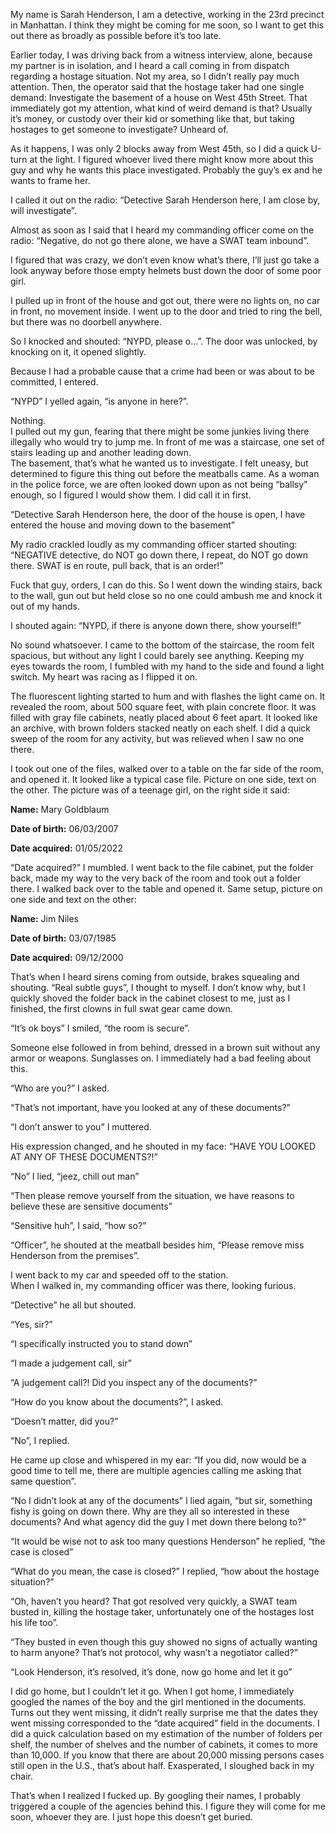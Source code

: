 My name is Sarah Henderson, I am a  detective, working in the 23rd precinct in Manhattan. I think they might be coming for me soon, so I want to get this out there as broadly as possible before it’s too late.

Earlier today, I was driving back from a witness interview, alone, because my partner is in isolation, and I heard a call coming in from dispatch regarding a hostage situation. Not my area, so I didn’t really pay much attention. Then, the operator said that the hostage taker had one single demand: Investigate the basement of a house on West 45th Street.
That immediately got my attention, what kind of weird demand is that? Usually it’s money, or custody over their kid or something like that, but taking hostages to get someone to investigate? Unheard of.

As it happens, I was only 2 blocks away from West 45th, so I did a quick U-turn at the light. I figured whoever lived there might know more about this guy and why he wants this place investigated. Probably the guy’s ex and he wants to frame her.

I called it out on the radio: “Detective Sarah Henderson here, I am close by, will investigate”.

Almost as soon as I said that I heard my commanding officer come on the radio: “Negative, do not go there alone, we have a SWAT team inbound”.

I figured that was crazy, we don’t even know what’s there, I’ll just go take a look anyway before those empty helmets bust down the door of some poor girl.

I pulled up in front of the house and got out, there were no lights on, no car in front, no movement inside.
I went up to the door and tried to ring the bell, but there was no doorbell anywhere. 

So I knocked and shouted: “NYPD, please o…”. The door was unlocked, by knocking on it, it opened slightly.

Because I had a probable cause that a crime had been or was about to be committed, I entered. 

“NYPD” I yelled again, “is anyone in here?”. 

Nothing.  
I pulled out my gun, fearing that there might be some junkies living there illegally who would try to jump me.
In front of me was a staircase, one set of stairs leading up and another leading down.  
The basement, that’s what he wanted us to investigate.
I felt uneasy, but determined to figure this thing out before the meatballs came. As a woman in the police force, we are often looked down upon as not being “ballsy” enough, so I figured I would show them.
I did call it in first.

“Detective Sarah Henderson here, the door of the house is open, I have entered the house and moving down to the basement”

My radio crackled loudly as my commanding officer started shouting: “NEGATIVE detective, do NOT go down there, I repeat, do NOT go down there. SWAT is en route, pull back, that is an order!”

Fuck that guy, orders, I can do this.
So I went down the winding stairs, back to the wall, gun out but held close so no one could ambush me and knock it out of my hands.


I shouted again: “NYPD, if there is anyone down there, show yourself!”


No sound whatsoever.
I came to the bottom of the staircase, the room felt spacious, but without any light I could barely see anything.
Keeping my eyes towards the room, I fumbled with my hand to the side and found a light switch. My heart was racing as I flipped it on.

The fluorescent lighting started to hum and with flashes the light came on. It revealed the room, about	500 square feet, with plain concrete floor. It was filled with gray file cabinets, neatly placed about 6 feet apart. It looked like an archive, with brown folders stacked neatly on each shelf. I did a quick sweep of the room for any activity, but was relieved when I saw no one there.

I took out one of the files, walked over to a table on the far side of the room, and opened it.
It looked like a typical case file. Picture on one side, text on the other.
The picture was of a teenage girl, on the right side it said:

**Name:** Mary Goldblaum

**Date of birth:** 06/03/2007

**Date acquired:** 01/05/2022


“Date acquired?” I mumbled.
I went back to the file cabinet, put the folder back, made my way to the very back of the room and took out a folder there. I walked back over to the table and opened it. Same setup, picture on one side and text on the other:

**Name:** Jim Niles

**Date of birth:** 03/07/1985

**Date acquired:** 09/12/2000


That’s when I heard sirens coming from outside, brakes squealing and shouting. “Real subtle guys”, I thought to myself. I don’t know why, but I quickly shoved the folder back in the cabinet closest to me, just as I finished, the first clowns in full swat gear came down.

“It’s ok boys” I smiled, “the room is secure”.

Someone else followed in from behind, dressed in a brown suit without any armor or weapons. Sunglasses on. I immediately had a bad feeling about this.

“Who are you?” I asked.

“That’s not important, have you looked at any of these documents?”

“I don’t answer to you” I muttered.

His expression changed, and he shouted in my face: “HAVE YOU LOOKED AT ANY OF THESE DOCUMENTS?!”

“No” I lied, “jeez, chill out man”

“Then please remove yourself from the situation, we have reasons to believe these are sensitive documents”

“Sensitive huh”, I said, “how so?”

“Officer”, he shouted at the meatball besides him, “Please remove miss Henderson from the premises”.


I went back to my car and speeded off to the station.  
When I walked in, my commanding officer was there, looking furious.

“Detective” he all but shouted.

“Yes, sir?”

“I specifically instructed you to stand down”

“I made a judgement call, sir”

“A judgement call?! Did you inspect any of the documents?”

“How do you know about the documents?”, I asked.

“Doesn’t matter, did you?”

“No”, I replied.

He came up close and whispered in my ear: “If you did, now would be a good time to tell me, there are multiple agencies calling me asking that same question”.

“No I didn’t look at any of the documents” I lied again, “but sir, something fishy is going on down there. Why are they all so interested in these documents? And what agency did the guy I met down there belong to?”

“It would be wise not to ask too many questions Henderson” he replied, “the case is closed”

“What do you mean, the case is closed?” I replied, “how about the hostage situation?”

“Oh, haven’t you heard? That got resolved very quickly, a SWAT team busted in, killing the hostage taker, unfortunately one of the hostages lost his life too”.

“They busted in even though this guy showed no signs of actually wanting to harm anyone? That’s not protocol, why wasn’t a negotiator called?”

“Look Henderson, it’s resolved, it’s done, now go home and let it go”

I did go home, but I couldn’t let it go. When I got home, I immediately googled the names of the boy and the girl mentioned in the documents. Turns out they went missing, it didn’t really surprise me that the dates they went missing corresponded to the “date acquired” field in the documents.
I did a quick calculation based on my estimation of the number of folders per shelf, the number of shelves and the number of cabinets, it comes to more than 10,000. If you know that there are about 20,000 missing persons cases still open in the U.S., that’s about half. Exasperated, I sloughed back in my chair. 

That’s when I realized I fucked up.
By googling their names, I probably triggered a couple of the agencies behind this.
I figure they will come for me soon, whoever they are. I just hope this doesn’t get buried.